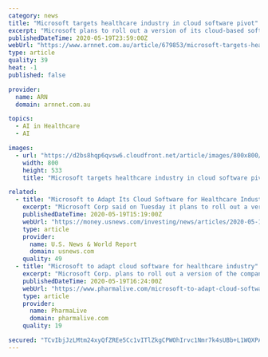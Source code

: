```yaml
---
category: news
title: "Microsoft targets healthcare industry in cloud software pivot"
excerpt: "Microsoft plans to roll out a version of its cloud-based software that will be modified to suit the needs of healthcare organisations."
publishedDateTime: 2020-05-19T23:59:00Z
webUrl: "https://www.arnnet.com.au/article/679853/microsoft-targets-healthcare-industry-cloud-software-pivot/"
type: article
quality: 39
heat: -1
published: false

provider:
  name: ARN
  domain: arnnet.com.au

topics:
  - AI in Healthcare
  - AI

images:
  - url: "https://d2bs8hqp6qvsw6.cloudfront.net/article/images/800x800/dimg/healthcare_surgery.jpg"
    width: 800
    height: 533
    title: "Microsoft targets healthcare industry in cloud software pivot"

related:
  - title: "Microsoft to Adapt Its Cloud Software for Healthcare Industry"
    excerpt: "Microsoft Corp said on Tuesday it plans to roll out a version of its cloud-based software that will be modified to suit the needs of healthcare organizations. While Microsoft is known for general productivity software such as Outlook and the chat app Teams,"
    publishedDateTime: 2020-05-19T15:19:00Z
    webUrl: "https://money.usnews.com/investing/news/articles/2020-05-19/microsoft-to-adapt-its-cloud-software-for-healthcare-industry"
    type: article
    provider:
      name: U.S. News & World Report
      domain: usnews.com
    quality: 49
  - title: "Microsoft to adapt cloud software for healthcare industry"
    excerpt: "Microsoft Corp. plans to roll out a version of the company's cloud-based software that will be modified to suit the needs of healthcare organizations."
    publishedDateTime: 2020-05-19T16:24:00Z
    webUrl: "https://www.pharmalive.com/microsoft-to-adapt-cloud-software-for-healthcare-industry/"
    type: article
    provider:
      name: PharmaLive
      domain: pharmalive.com
    quality: 19

secured: "TCvIbjJzLMtm24xyQfZREe5Cc1vITlZkgCPWOhIrvc1Nmr7k4sUBb+L1WQXPAD4LPoyqSq2JIP2K97w1vwy4snNbcsiI9gclA9gFOsot4a8oqC/lOy+KuQpMZ/wDmwDUivXwUj2PgvLHQ/e2dFVM1x6QTxWszK5GuPP/Fv902RRCB5UGahs8UNNmcn+4f1FeAlXB2k2Q/FE8T8TR1lUXQYh2jrY0W1VfgKoMchLF2XFzIEIVziKgs4u3/f6vHu3IINGm8Sf8vUORATpyZ2PXYK4IaNNNn6Ac5hOT31Mt0ugjtdIHYuk6nah0yDlytbUJ;jFtvQ5YTkGG8eJ2GsVJvBA=="
---
```



